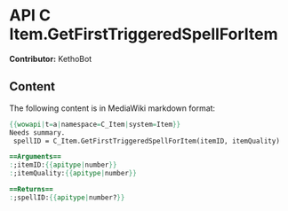 # API C Item.GetFirstTriggeredSpellForItem

**Contributor:** KethoBot

## Content

The following content is in MediaWiki markdown format:

```mediawiki
{{wowapi|t=a|namespace=C_Item|system=Item}}
Needs summary.
 spellID = C_Item.GetFirstTriggeredSpellForItem(itemID, itemQuality)

==Arguments==
:;itemID:{{apitype|number}}
:;itemQuality:{{apitype|number}}

==Returns==
:;spellID:{{apitype|number?}}
```